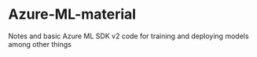 # Azure-ML-material
Notes and basic Azure ML SDK v2 code for training and deploying models among other things
